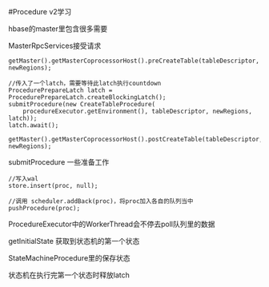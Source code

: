 #Procedure v2学习





hbase的master里包含很多需要









MasterRpcServices接受请求

	getMaster().getMasterCoprocessorHost().preCreateTable(tableDescriptor, newRegions);

	//传入了一个latch，需要等待此latch执行countdown
	ProcedurePrepareLatch latch = ProcedurePrepareLatch.createBlockingLatch();
	submitProcedure(new CreateTableProcedure(
	    procedureExecutor.getEnvironment(), tableDescriptor, newRegions, latch));
	latch.await();
	
	getMaster().getMasterCoprocessorHost().postCreateTable(tableDescriptor, newRegions);


submitProcedure
	一些准备工作

	//写入wal
	store.insert(proc, null);
	
	//调用 scheduler.addBack(proc)，将proc加入各自的队列当中
	pushProcedure(proc);


ProcedureExecutor中的WorkerThread会不停去poll队列里的数据


getInitialState 获取到状态机的第一个状态

StateMachineProcedure里的保存状态

状态机在执行完第一个状态时释放latch


